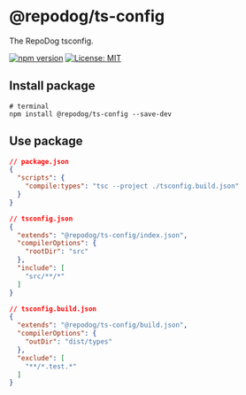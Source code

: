 # @repodog/ts-config

The RepoDog tsconfig.

[![npm version](https://badge.fury.io/js/%40repodog%2Fts-config.svg)](https://badge.fury.io/js/%40repodog%2Fts-config)
[![License: MIT](https://img.shields.io/badge/License-MIT-yellow.svg)](LICENSE)

## Install package

```shell
# terminal
npm install @repodog/ts-config --save-dev
```

## Use package

```json
// package.json
{
  "scripts": {
    "compile:types": "tsc --project ./tsconfig.build.json"
  }
}
```

```json
// tsconfig.json
{
  "extends": "@repodog/ts-config/index.json",
  "compilerOptions": {
    "rootDir": "src"
  },
  "include": [
    "src/**/*"
  ]
}
```

```json
// tsconfig.build.json
{
  "extends": "@repodog/ts-config/build.json",
  "compilerOptions": {
    "outDir": "dist/types"
  },
  "exclude": [
    "**/*.test.*"
  ]
}
```
